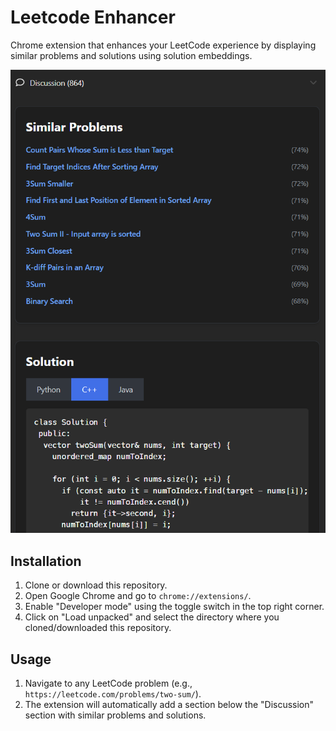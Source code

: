 # Leetcode Enhancer

Chrome extension that enhances your LeetCode experience by displaying similar problems and solutions using solution embeddings.

![Screenshot of LeetCode Similar Problems Finder](screenshotLC.png)

## Installation

1. Clone or download this repository.
2. Open Google Chrome and go to `chrome://extensions/`.
3. Enable "Developer mode" using the toggle switch in the top right corner.
4. Click on "Load unpacked" and select the directory where you cloned/downloaded this repository.

## Usage

1. Navigate to any LeetCode problem (e.g., `https://leetcode.com/problems/two-sum/`).
2. The extension will automatically add a section below the "Discussion" section with similar problems and solutions.